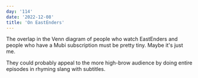 ```yaml
---
day: '114'
date: '2022-12-08'
title: 'On EastEnders'
---
```


The overlap in the Venn diagram of people who watch EastEnders and people who have a Mubi subscription must be pretty tiny. Maybe it's just me.

They could probably appeal to the more high-brow audience by doing entire episodes in rhyming slang with subtitles.
